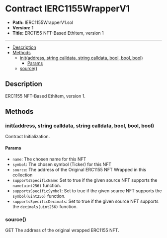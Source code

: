 # Contract IERC1155WrapperV1

* **Path:** IERC1155WrapperV1.sol
* **Version:** 1
* **Title:** ERC1155 NFT-Based EthItem, version 1

---

- [Description](#description)
- [Methods](#methods)
  - [init(address, string calldata, string calldata, bool, bool, bool)](#initaddress-string-calldata-string-calldata-bool-bool-bool)
    - [Params](#params)
  - [source()](#source)

## Description

ERC1155 NFT-Based EthItem, version 1.

## Methods

### init(address, string calldata, string calldata, bool, bool, bool)

Contract Initialization.

#### Params

- `name`: The chosen name for this NFT
- `symbol`: The chosen symbol (Ticker) for this NFT
- `source`: The address of the Original ERC1155 NFT Wrapped in this collection
- `supportsSpecificName`: Set to true if the given source NFT supports the `name(uint256)` function.
- `supportsSpecificSymbol`: Set to true if the given source NFT supports the `symbol(uint256)` function.
- `supportsSpecificDecimals`: Set to true if the given source NFT supports the `decimals(uint256)` function.

### source()

GET The address of the original wrapped ERC1155 NFT.
